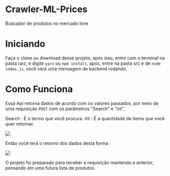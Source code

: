 # Crawler-ML-Prices

Buscador de produtos no mercado livre

# Iniciando

Faça o clone ou download desse projeto, após isso, entre com o terminal na pasta raiz, 
e digite `yarn` ou `npm install`, após, entre na pasta src e de `node index.js`, você verá uma mensagem de backend rodando.

# Como Funciona

Essa Api retorna dados de acordo com os valores passados, por meio de uma requisição `POST` com os parâmetros "Search" e "int",

Search : É o termo que você procura.
Int : É a quantidade de items que você quer retornar.

<img src="https://blogphotosfacig.s3.amazonaws.com/carbon.png" />

Então você terá o retorno dos dados desta forma :

<img src="https://blogphotosfacig.s3.amazonaws.com/carbon(1).png" />

O projeto foi preparado para receber a requisição mantendo a anterior, pensando em uma futura lista de produtos.
